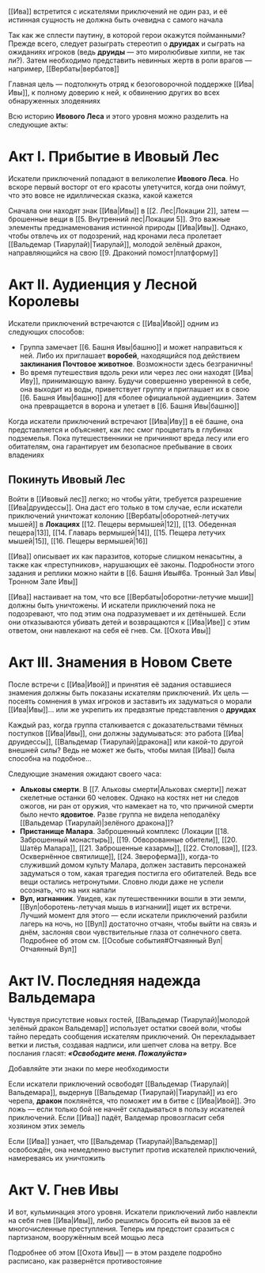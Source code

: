 [[Ива]] встретится с искателями приключений не один раз, и её истинная сущность не должна быть очевидна с самого начала

Так как же сплести паутину, в которой герои окажутся пойманными? Прежде всего, следует разыграть стереотип о **друидах** и сыграть на ожиданиях игроков (ведь **друиды** — это миролюбивые хиппи, не так ли?). Затем необходимо представить невинных жертв в роли врагов — например, [[Вербаты|вербатов]]

Главная цель — подтолкнуть отряд к безоговорочной поддержке [[Ива|Ивы]], к полному доверию к ней, к обвинению других во всех обнаруженных злодеяниях

Всю историю **Ивового Леса** и этого уровня можно разделить на следующие акты:

# Акт I. Прибытие в Ивовый Лес

Искатели приключений попадают в великолепие **Ивового Леса**. Но вскоре первый восторг от его красоты улетучится, когда они поймут, что это вовсе не идиллическая сказка, какой кажется

Сначала они находят знак [[Ива|Ивы]] в [[2. Лес|Локации 2]], затем — брошенные вещи в [[5. Внутренний лес|Локации 5]]. Это важные элементы предзнаменования истинной природы [[Ива|Ивы]]. Однако, чтобы отвлечь их от подозрений, над кронами леса пролетает [[Вальдемар (Тиарулай)|Тиарулай]], молодой зелёный дракон, направляющийся на свою [[9. Драконий помост|платформу]]

# Акт II. Аудиенция у Лесной Королевы

Искатели приключений встречаются с [[Ива|Ивой]] одним из следующих способов:

- Группа замечает [[6. Башня Ивы|башню]] и может направиться к ней. Либо их приглашает **воробей**, находящийся под действием **заклинания Почтовое животное**. Возможности здесь безграничны!
- Во время путешествия вдоль реки или через лес они находят [[Ива|Иву]], принимающую ванну. Будучи совершенно уверенной в себе, она выходит из воды, приветствует группу и приглашает их в свою [[6. Башня Ивы|башню]] для «более официальной аудиенции». Затем она превращается в ворона и улетает в [[6. Башня Ивы|башню]]

Когда искатели приключений встречают [[Ива|Иву]] в её башне, она представляется и объясняет, как лес смог процветать в глубинах подземелья. Пока путешественники не причиняют вреда лесу или его обитателям, она гарантирует им безопасное пребывание в своих владениях

## Покинуть Ивовый Лес

Войти в [[Ивовый лес]] легко; но чтобы уйти, требуется разрешение [[Ива|друидессы]]. Она даст его только в том случае, если искатели приключений уничтожат колонию [[Вербаты|оборотней-летучих мышей]] в **Локациях** [[12. Пещеры вермышей|12]], [[13. Обеденная пещера|13]], [[14. Главарь вермышей|14]], [[15. Пещера летучих мышей|15]], [[16. Пещеры вермышей|16]]

[[Ива]] описывает их как паразитов, которые слишком ненасытны, а также как «преступников», нарушающих её законы. Подробности этого задания и реплики можно найти в [[6. Башня Ивы#6а. Тронный Зал Ивы|Тронном Зале Ивы]]

[[Ива]] настаивает на том, что все [[Вербаты|оборотни-летучие мыши]] должны быть уничтожены. И искатели приключений пока не подозревают, что под этим она подразумевает и их детёнышей. Если они отказываются убивать детей и возвращаются к [[Ива|Иве]] с этим ответом, они навлекают на себя её гнев. См. [[Охота Ивы]]

# Акт III. Знамения в Новом Свете

После встречи с [[Ива|Ивой]] и принятия её задания оставшиеся знамения должны быть показаны искателям приключений. Их цель — посеять сомнения в умах игроков и заставить их задуматься о морали [[Ива|Ивы]]… или же укрепить их предвзятые представления о **друидах**

Каждый раз, когда группа сталкивается с доказательствами тёмных поступков [[Ива|Ивы]], они должны задумываться: это работа [[Ива|друидессы]], [[Вальдемар (Тиарулай)|дракона]] или какой-то другой внешней силы? Ведь не может же быть, чтобы милая [[Ива]] была способна на подобное…

Следующие знамения ожидают своего часа:

- **Альковы смерти**. В [[7. Альковы смерти|Альковах смерти]] лежат скелетные останки 60 человек. Однако на костях нет ни следов ожогов, ни ран от оружия, что намекает на то, что причиной смерти было нечто **ядовитое**. Разве группа не видела неподалёку [[Вальдемар (Тиарулай)|зелёного дракона]]?  
- **Пристанище Малара**. Заброшенный комплекс (Локации [[18. Заброшенный монастырь]], [[19. Обворованные обители]], [[20. Шатёр Малара]], [[21. Заброшенные казармы]], [[22. Столовая]], [[23. Осквернённое святилище]], [[24. Звероферма]]), когда-то служивший домом культу Малара, должен заставить персонажей задуматься о том, какая трагедия постигла его обитателей. Ведь все вещи остались нетронутыми. Словно люди даже не успели осознать, что на них напали
- **Вул, изгнанник**. Увидев, как путешественники вошли в эти земли, [[Вул|оборотень-летучая мышь в изгнании]] ищет их встречи. Лучший момент для этого — если искатели приключений разбили лагерь на ночь, но [[Вул]] достаточно отчаян, чтобы выйти на связь и днём, заслоняя свои чувствительные глаза от солнечного света. Подробнее об этом см. [[Особые события#Отчаянный Вул|Отчаянный Вул]]

# Акт IV. Последняя надежда Вальдемара

Чувствуя присутствие новых гостей, [[Вальдемар (Тиарулай)|молодой зелёный дракон Вальдемар]] использует остатки своей воли, чтобы тайно передать сообщения искателям приключений. Он перекладывает ветки и листья, создавая надписи, или шепчет слова на ветру. Все послания гласят: ***«Освободите меня. Пожалуйста»***

Добавляйте эти знаки по мере необходимости

Если искатели приключений освободят [[Вальдемар (Тиарулай)|Вальдемара]], выдернув [[Вальдемар (Тиарулай)|Тиарулай]] из его черепа, **дракон** поклянётся, что поможет им в битве с [[Ива|Ивой]]. Это ложь — если только бой не начнёт складываться в пользу искателей приключений. Если [[Ива]] падёт, Валдемар провозгласит себя хозяином этих земель

Если [[Ива]] узнает, что [[Вальдемар (Тиарулай)|Вальдемар]] освобождён, она немедленно выступит против искателей приключений, намереваясь их уничтожить

# Акт V. Гнев Ивы

И вот, кульминация этого уровня. Искатели приключений либо навлекли на себя гнев [[Ива|Ивы]], либо решились бросить ей вызов за её многочисленные преступления. Теперь им предстоит сразиться с партизаном, вооружённым всей мощью леса

Подробнее об этом [[Охота Ивы]] — в этом разделе подробно расписано, как развернётся противостояние